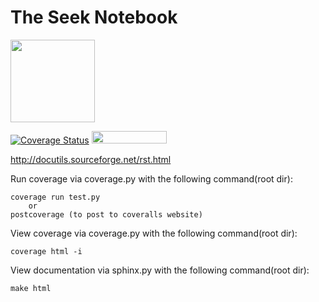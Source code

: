 # The Seek Notebook


<img src="https://seek4science.org/assets/images/seek-logo.svg" width="135px" height="132px">

<a href='https://coveralls.io/github/bogdan23a/TheSeekNotebook?branch=master'><img src='https://coveralls.io/repos/github/bogdan23a/TheSeekNotebook/badge.svg?branch=master' alt='Coverage Status' /></a>
<img src="https://camo.githubusercontent.com/2091d99fb3b1ea0dcacb2ce564d5a3fc099c9ee7/68747470733a2f2f6261646765732e66726170736f66742e636f6d2f6f732f76322f6f70656e2d736f757263652e7376673f763d313032" width="120" height="20">

http://docutils.sourceforge.net/rst.html

Run coverage via coverage.py with the following command(root dir):

    coverage run test.py
        or
    postcoverage (to post to coveralls website)
    
View coverage via coverage.py with the following command(root dir):

    coverage html -i
 
 
View documentation via sphinx.py with the following command(root dir):

    make html 
